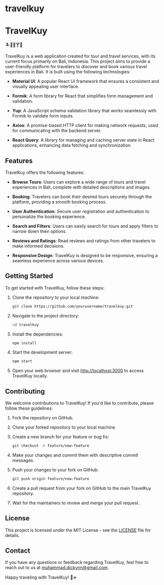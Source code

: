 # travelkuy
# TravelKuy

🏝️🌴✨🍸🪷

TravelKuy is a web application created for tour and travel services, with its current focus primarily on Bali, Indonesia. This project aims to provide a user-friendly platform for travelers to discover and book various travel experiences in Bali. It is built using the following technologies:

- **Material UI**: A popular React UI framework that ensures a consistent and visually appealing user interface.

- **Formik**: A form library for React that simplifies form management and validation.

- **Yup**: A JavaScript schema validation library that works seamlessly with Formik to validate form inputs.

- **Axios**: A promise-based HTTP client for making network requests, used for communicating with the backend server.

- **React Query**: A library for managing and caching server state in React applications, enhancing data fetching and synchronization.

## Features

TravelKuy offers the following features:

- **Browse Tours**: Users can explore a wide range of tours and travel experiences in Bali, complete with detailed descriptions and images.

- **Booking**: Travelers can book their desired tours securely through the platform, providing a smooth booking process.

- **User Authentication**: Secure user registration and authentication to personalize the booking experience.

- **Search and Filters**: Users can easily search for tours and apply filters to narrow down their options.

- **Reviews and Ratings**: Read reviews and ratings from other travelers to make informed decisions.

- **Responsive Design**: TravelKuy is designed to be responsive, ensuring a seamless experience across various devices.

## Getting Started

To get started with TravelKuy, follow these steps:

1. Clone the repository to your local machine:

   ```bash
   git clone https://github.com/yourusername/travelkuy.git
   ```

2. Navigate to the project directory:

   ```bash
   cd travelkuy
   ```

3. Install the dependencies:

   ```bash
   npm install
   ```

4. Start the development server:

   ```bash
   npm start
   ```

5. Open your web browser and visit [http://localhost:3000](http://localhost:3000) to access TravelKuy locally.

## Contributing

We welcome contributions to TravelKuy! If you'd like to contribute, please follow these guidelines:

1. Fork the repository on GitHub.

2. Clone your forked repository to your local machine.

3. Create a new branch for your feature or bug fix:

   ```bash
   git checkout -b feature/new-feature
   ```

4. Make your changes and commit them with descriptive commit messages.

5. Push your changes to your fork on GitHub:

   ```bash
   git push origin feature/new-feature
   ```

6. Create a pull request from your fork on GitHub to the main TravelKuy repository.

7. Wait for the maintainers to review and merge your pull request.

## License

This project is licensed under the MIT License - see the [LICENSE](LICENSE) file for details.

## Contact

If you have any questions or feedback regarding TravelKuy, feel free to reach out to us at [muhammad.dickynn@gmail.com](mailto:muhammad.dickynn@gmail.com).

Happy traveling with TravelKuy! 🌴✈️
